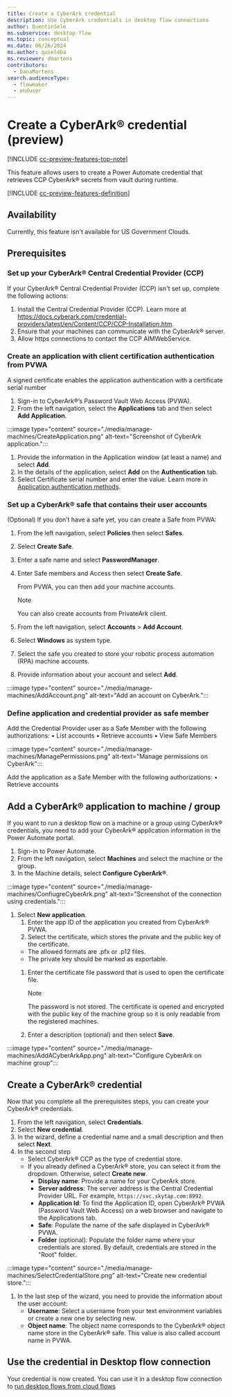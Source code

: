 ```yaml
---
title: Create a CyberArk credential
description: Use CyberArk credentials in desktop flow connections 
author: QuentinSele
ms.subservice: desktop-flow
ms.topic: conceptual
ms.date: 06/26/2024
ms.author: quseleba
ms.reviewer: dmartens
contributors:
  - DanaMartens
search.audienceType: 
  - flowmaker
  - enduser
---
```


# Create a CyberArk® credential (preview)

[!INCLUDE [cc-preview-features-top-note](../includes/cc-preview-features-top-note.md)]

This feature allows users to create a Power Automate credential that retrieves CCP CyberArk® secrets from vault during runtime.

[!INCLUDE [cc-preview-features-definition](../includes/cc-preview-features-definition.md)]

## Availability

Currently, this feature isn't available for US Government Clouds.

## Prerequisites

### Set up your CyberArk® Central Credential Provider (CCP)

If your CyberArk® Central Credential Provider (CCP) isn't set up, complete the following actions:

1. Install the Central Credential Provider (CCP). Learn more at https://docs.cyberark.com/credential-providers/latest/en/Content/CCP/CCP-Installation.htm.
1. Ensure that your machines can communicate with the CyberArk® server.
1. Allow https connections to contact the CCP AIMWebService.

### Create an application with client certification authentication from PVWA

A signed certificate enables the application authentication with a certificate serial number

1. Sign-in to CyberArk®’s Password Vault Web Access (PVWA).
1. From the left navigation, select the **Applications** tab and then select **Add Application**.

:::image type="content" source="./media/manage-machines/CreateApplication.png" alt-text="Screenshot of CyberArk application.":::

1. Provide the information in the Application window (at least a name) and select **Add**.
1. In the details of the application, select **Add** on the **Authentication** tab.
1. Select Certificate serial number and enter the value. Learn more in [Application authentication methods](https://docs.cyberark.com/credential-providers/Latest/en/Content/CP%20and%20ASCP/Application-Authentication-Methods-general.htm#ClientCert).

### Set up a CyberArk® safe that contains their user accounts

(Optional) If you don’t have a safe yet, you can create a Safe from PVWA:

1. From the left navigation, select **Policies** then select **Safes**.
1. Select **Create Safe**.
1. Enter a safe name and select **PasswordManager**.
1. Enter Safe members and Access then select **Create Safe**.

    From PVWA, you can then add your machine accounts.

    > [!NOTE]
    > You can also create accounts from PrivateArk client.

1. From the left navigation, select **Accounts** > **Add Account**.
1. Select **Windows** as system type.
1. Select the safe you created to store your robotic process automation (RPA) machine accounts.
1. Provide information about your account and select **Add**.

:::image type="content" source="./media/manage-machines/AddAccount.png" alt-text="Add an account on CyberArk.":::

### Define application and credential provider as safe member

Add the Credential Provider user as a Safe Member with the following authorizations:
• List accounts
• Retrieve accounts
• View Safe Members

:::image type="content" source="./media/manage-machines/ManagePermissions.png" alt-text="Manage permissions on CyberArk":::

Add the application as a Safe Member with the following authorizations:
• Retrieve accounts

## Add a CyberArk® application to machine / group

If you want to run a desktop flow on a machine or a group using CyberArk® credentials, you need to add your CyberArk® application information in the Power Automate portal.

1. Sign-in to Power Automate.
1. From the left navigation, select **Machines** and select the machine or the group.
1. In the Machine details, select **Configure CyberArk®**.

:::image type="content" source="./media/manage-machines/ConfiugreCyberArk.png" alt-text="Screenshot of the connection using credentials.":::

1. Select **New application**.
    1. Enter the app ID of the application you created from CyberArk® PVWA.
    1. Select the certificate, which stores the private and the public key of the certificate.
    - The allowed formats are .pfx or .p12 files.
    - The private key should be marked as exportable.
    1. Enter the certificate file password that is used to open the certificate file.

        > [!NOTE]
        > The password is not stored. The certificate is opened and encrypted with the public key of the machine group so it is only readable from the registered machines.

    1. Enter a description (optional) and then select **Save**.

:::image type="content" source="./media/manage-machines/AddACyberArkApp.png" alt-text="Configure CyberArk on machine group":::

## Create a CyberArk® credential

Now that you complete all the prerequisites steps, you can create your CyberArk® credentials.

1. From the left navigation, select **Credentials**.
1. Select **New credential**.
1. In the wizard, define a credential name and a small description and then select **Next**.
1. In the second step
     - Select CyberArk® CCP as the type of credential store.
     - If you already defined a CyberArk® store, you can select it from the dropdown. Otherwise, select **Create new**.
       - **Display name**: Provide a name for your CyberArk store.
       - **Server address**: The server address is the Central Credential Provider URL. For example, `https://svc.skytap.com:8992`.
       - **Application Id**: To find the Application ID, open CyberArk® PVWA (Password Vault Web Access) on a web browser and navigate to the Applications tab.
       - **Safe**: Populate the name of the safe displayed in CyberArk® PVWA.
       - **Folder** (optional): Populate the folder name where your credentials are stored. By default, credentials are stored in the "Root" folder.

:::image type="content" source="./media/manage-machines/SelectCredentialStore.png" alt-text="Create new credential store.":::

1. In the last step of the wizard, you need to provide the information about the user account:
    - **Username**: Select a username from your text environment variables or create a new one by selecting new.
    - **Object name**: The object name corresponds to the CyberArk® object name store in the CyberArk® safe. This value is also called account name in PVWA.
  
## Use the credential in Desktop flow connection

Your credential is now created. You can use it in a desktop flow connection to [run desktop flows from cloud flows](trigger-desktop-flows.md)
